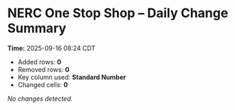 # NERC One Stop Shop – Daily Change Summary
**Time:** 2025-09-16 08:24 CDT

- Added rows: **0**
- Removed rows: **0**
- Key column used: **Standard Number**
- Changed cells: **0**

_No changes detected._